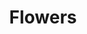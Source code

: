---
title: Flowers
order: 1
basedir: flowers
images:
- caption: Blue Poppy
  file: Blue_Poppy.jpg
  main: true
  large: /photos/large/flowers/Blue_Poppy.jpg
  thumb: /photos/thumbs/flowers/Blue_Poppy.jpg
- caption: Orange Flower
  file: Orange_Flower.jpg
  large: /photos/large/flowers/Orange_Flower.jpg
  thumb: /photos/thumbs/flowers/Orange_Flower.jpg
- caption: Purple Flower
  file: Purple_flower.jpg
  large: /photos/large/flowers/Purple_flower.jpg
  thumb: /photos/thumbs/flowers/Purple_flower.jpg
- caption: Poppy
  file: Poppy.jpg
  large: /photos/large/flowers/Poppy.jpg
  thumb: /photos/thumbs/flowers/Poppy.jpg
- caption: Wasp
  file: wasp.jpg
  large: /photos/large/flowers/wasp.jpg
  thumb: /photos/thumbs/flowers/wasp.jpg
layout: gallery
permalink: /gallery/flowers
lightbox: Flowers
---